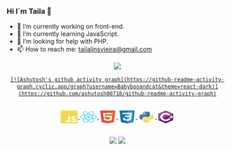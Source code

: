 ### Hi I´m Taila 👋

- 🔭 I’m currently working on front-end.
- 🌱 I’m currently learning JavaScript.
- 🤔 I’m looking for help with PHP.
- 📫 How to reach me: tailalinsvieira@gmail.com

<div align="center">
  <a href="https://github.com/Babybooandcat">
  <img height="200em" align="center" src="https://github-readme-stats.vercel.app/api?username=Babybooandcat&show_icons=true&theme=dracula&include_all_commits=true&count_private=true"/> <br>
    
    [![Ashutosh's github activity graph](https://github-readme-activity-graph.cyclic.app/graph?username=Babybooandcat&theme=react-dark)](https://github.com/ashutosh00710/github-readme-activity-graph)


<div style="display: inline_block"><br>
  <img align="center" alt="Rafa-Js" height="30" width="40" src="https://raw.githubusercontent.com/devicons/devicon/master/icons/javascript/javascript-plain.svg">
  <img align="center" alt="Rafa-React" height="30" width="40" src="https://raw.githubusercontent.com/devicons/devicon/master/icons/react/react-original.svg">
  <img align="center" alt="Rafa-HTML" height="30" width="40" src="https://raw.githubusercontent.com/devicons/devicon/master/icons/html5/html5-original.svg">
  <img align="center" alt="Rafa-CSS" height="30" width="40" src="https://raw.githubusercontent.com/devicons/devicon/master/icons/css3/css3-original.svg">
  <img align="center" alt="Rafa-Python" height="30" width="40" src="https://raw.githubusercontent.com/devicons/devicon/master/icons/python/python-original.svg">
  <img align="center" alt="Rafa-C" height="30" width="40" src="https://raw.githubusercontent.com/devicons/devicon/master/icons/csharp/csharp-original.svg">
</div>

  ##
 
<div> 
  <a href="https://instagram.com/tailalinsv" target="_blank"><img src="https://img.shields.io/badge/-Instagram-%23E4405F?style=for-the-badge&logo=instagram&logoColor=white" target="_blank"></a>
  <a href="https://www.linkedin.com/in/taíla-linhares-8b767a258" target="_blank"><img src="https://img.shields.io/badge/-LinkedIn-%230077B5?style=for-the-badge&logo=linkedin&logoColor=white" target="_blank"></a> 
</div>
